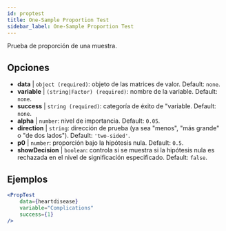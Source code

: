 ```yaml
---
id: proptest
title: One-Sample Proportion Test
sidebar_label: One-Sample Proportion Test
---
```


Prueba de proporción de una muestra.

## Opciones

* __data__ | `object (required)`: objeto de las matrices de valor. Default: `none`.
* __variable__ | `(string|Factor) (required)`: nombre de la variable. Default: `none`.
* __success__ | `string (required)`: categoría de éxito de "variable. Default: `none`.
* __alpha__ | `number`: nivel de importancia. Default: `0.05`.
* __direction__ | `string`: dirección de prueba (ya sea "menos", "más grande" o "de dos lados"). Default: `'two-sided'`.
* __p0__ | `number`: proporción bajo la hipótesis nula. Default: `0.5`.
* __showDecision__ | `boolean`: controla si se muestra si la hipótesis nula es rechazada en el nivel de significación especificado. Default: `false`.


## Ejemplos

```jsx live
<PropTest
    data={heartdisease} 
    variable="Complications"
    success={1}
/>
```
